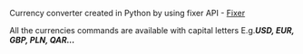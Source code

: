 Currency converter created in Python by using fixer API - [Fixer](https://fixer.io/)

All the currencies commands are available with capital letters E.g.***USD, EUR, GBP, PLN, QAR...***
